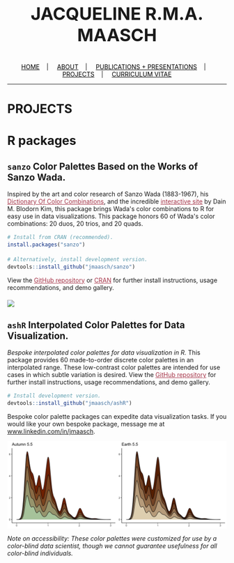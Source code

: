 <div class="name">
  <p align="center" style="font-size:40px">
    <b>JACQUELINE R.M.A. MAASCH</b>
  </p>
</div>

<div class="topnav">
  <p align="center">
  <a href="home.html" style="color: rgb(0,0,0)"><font color="000000">HOME</font></a>&nbsp;&nbsp;&nbsp;&nbsp;|&nbsp;&nbsp;&nbsp;&nbsp;
  <a href="about.html" style="color: rgb(0,0,0)"><font color="000000">ABOUT</font></a>&nbsp;&nbsp;&nbsp;&nbsp;|&nbsp;&nbsp;&nbsp;&nbsp;
  <a href="pubs.html" style="color: rgb(0,0,0)"><font color="000000">PUBLICATIONS + PRESENTATIONS</font></a>&nbsp;&nbsp;&nbsp;&nbsp;|&nbsp;&nbsp;&nbsp;&nbsp;
  <a href="projects.html" style="color: rgb(0,0,0)"><font color="000000">PROJECTS</font></a>&nbsp;&nbsp;&nbsp;&nbsp;|&nbsp;&nbsp;&nbsp;&nbsp;
  <a href="cv.html" style="color: rgb(0,0,0)"><font color="000000">CURRICULUM VITAE</font></a> 
</p>
</div>

---------------------------------------

# PROJECTS

# R packages

## ```sanzo``` Color Palettes Based on the Works of Sanzo Wada.


Inspired by the art and color research of Sanzo Wada (1883-1967), his <a href="http://seigensha.com/en/2016/11/01/978-4-86152-247-5/" style="color: rgb(167,55,75)" target="_blank"><font color="A7374B">Dictionary Of Color Combinations</font></a>, and the incredible <a href="https://github.com/dblodorn/sanzo-wada" style="color: rgb(167,55,75)" target="_blank"><font color="A7374B">interactive site</font></a> by Dain M. Blodorn Kim, this package brings Wada's color combinations to R for easy use in data visualizations. This package honors 60 of Wada's color combinations: 20 duos, 20 trios, and 20 quads.

```R
# Install from CRAN (recommended).
install.packages("sanzo")

# Alternatively, install development version.
devtools::install_github("jmaasch/sanzo")
```

View the <a href="https://github.com/jmaasch/sanzo/" style="color: rgb(167,55,75)" target="_blank"><font color="A7374B">GitHub repository</font></a> or <a href="https://CRAN.R-project.org/package=sanzo" style="color: rgb(167,55,75)" target="_blank"><font color="A7374B">CRAN</font></a> for further install instructions, usage recommendations, and demo gallery.

<img src="https://user-images.githubusercontent.com/50045763/71599641-b5a6b680-2b19-11ea-8262-bdc7c26505b0.png" align="middle"/>

## `ashR` Interpolated Color Palettes for Data Visualization.

*Bespoke interpolated color palettes for data visualization in R.* This package provides 60 made-to-order discrete color palettes in an interpolated range. These low-contrast color palettes are intended for use cases in which subtle variation is desired. View the <a href="https://github.com/jmaasch/ashR/" style="color: rgb(167,55,75)" target="_blank"><font color="A7374B">GitHub repository</font></a> for further install instructions, usage recommendations, and demo gallery.

```R
# Install development version.
devtools::install_github("jmaasch/ashR")
```

Bespoke color palette packages can expedite data visualization tasks. If you would like your own bespoke package, message me at <a href="https://www.linkedin.com/in/jmaasch" style="color: rgb(167,55,75)" target="_blank"><font color="A7374B"> www.linkedin.com/in/jmaasch</font></a>.

<img src="https://github.com/jmaasch/jmaasch.github.io/blob/master/images/density_grid2.png" align="middle"/>

*Note on accessibility: These color palettes were customized for use by a color-blind data scientist, though we cannot guarantee usefulness for all color-blind individuals.*
